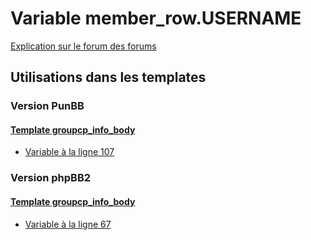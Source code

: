 # Variable member_row.USERNAME
[Explication sur le forum des forums](http://forum.forumactif.com/t294113-listing-des-variables#member_row.USERNAME)

## Utilisations dans les templates

### Version PunBB

#### [Template groupcp_info_body](punbb/groupcp_info_body.md)
* [Variable à la ligne 107](../punbb/groupcp_info_body.tpl#L107)

### Version phpBB2

#### [Template groupcp_info_body](subsilver/groupcp_info_body.md)
* [Variable à la ligne 67](../subsilver/groupcp_info_body.tpl#L67)